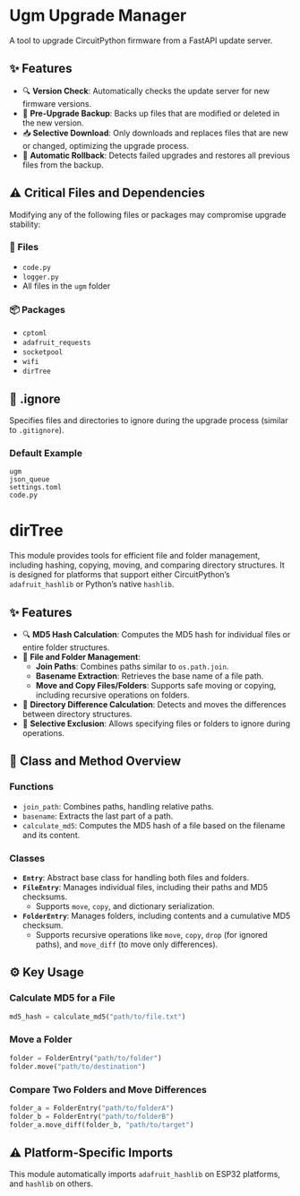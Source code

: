 # Ugm Upgrade Manager

A tool to upgrade CircuitPython firmware from a FastAPI update server.

## ✨ Features

- 🔍 **Version Check**: Automatically checks the update server for new firmware versions.
- 💾 **Pre-Upgrade Backup**: Backs up files that are modified or deleted in the new version.
- 📥 **Selective Download**: Only downloads and replaces files that are new or changed, optimizing the upgrade process.
- 🔄 **Automatic Rollback**: Detects failed upgrades and restores all previous files from the backup.

## ⚠️ Critical Files and Dependencies

Modifying any of the following files or packages may compromise upgrade stability:

### 📂 Files
- `code.py`
- `logger.py`
- All files in the `ugm` folder

### 📦 Packages
- `cptoml`
- `adafruit_requests`
- `socketpool`
- `wifi`
- `dirTree`

## 🚫 .ignore

Specifies files and directories to ignore during the upgrade process (similar to `.gitignore`).

### Default Example
```
ugm
json_queue
settings.toml
code.py
```

# dirTree

This module provides tools for efficient file and folder management, including hashing, copying, moving, and comparing directory structures. It is designed for platforms that support either CircuitPython’s `adafruit_hashlib` or Python’s native `hashlib`.

## ✨ Features

- 🔍 **MD5 Hash Calculation**: Computes the MD5 hash for individual files or entire folder structures.
- 📂 **File and Folder Management**: 
  - **Join Paths**: Combines paths similar to `os.path.join`.
  - **Basename Extraction**: Retrieves the base name of a file path.
  - **Move and Copy Files/Folders**: Supports safe moving or copying, including recursive operations on folders.
- 🧩 **Directory Difference Calculation**: Detects and moves the differences between directory structures.
- 🚫 **Selective Exclusion**: Allows specifying files or folders to ignore during operations.

## 📁 Class and Method Overview

### Functions
- `join_path`: Combines paths, handling relative paths.
- `basename`: Extracts the last part of a path.
- `calculate_md5`: Computes the MD5 hash of a file based on the filename and its content.

### Classes
- **`Entry`**: Abstract base class for handling both files and folders.
- **`FileEntry`**: Manages individual files, including their paths and MD5 checksums.
  - Supports `move`, `copy`, and dictionary serialization.
- **`FolderEntry`**: Manages folders, including contents and a cumulative MD5 checksum.
  - Supports recursive operations like `move`, `copy`, `drop` (for ignored paths), and `move_diff` (to move only differences).

## ⚙️ Key Usage

### Calculate MD5 for a File
```python
md5_hash = calculate_md5("path/to/file.txt")
```

### Move a Folder
```python
folder = FolderEntry("path/to/folder")
folder.move("path/to/destination")
```

### Compare Two Folders and Move Differences
```python
folder_a = FolderEntry("path/to/folderA")
folder_b = FolderEntry("path/to/folderB")
folder_a.move_diff(folder_b, "path/to/target")
```

## ⚠️ Platform-Specific Imports
This module automatically imports `adafruit_hashlib` on ESP32 platforms, and `hashlib` on others.